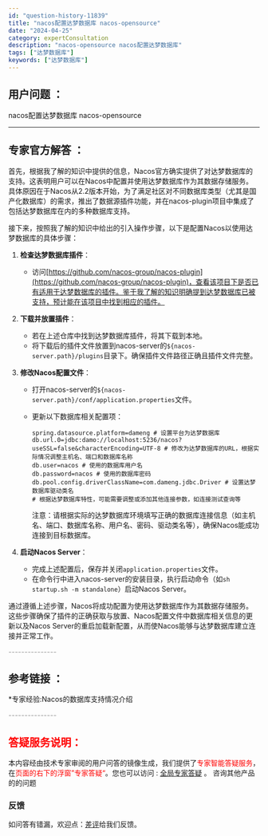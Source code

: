 ```yaml
---
id: "question-history-11839"
title: "nacos配置达梦数据库 nacos-opensource"
date: "2024-04-25"
category: expertConsultation
description: "nacos-opensource nacos配置达梦数据库"
tags: ["达梦数据库"]
keywords: ["达梦数据库"]
---
```


## 用户问题 ： 
 nacos配置达梦数据库
 nacos-opensource 

---------------
## 专家官方解答 ：

首先，根据我了解的知识中提供的信息，Nacos官方确实提供了对达梦数据库的支持。这表明用户可以在Nacos中配置并使用达梦数据库作为其数据存储服务。具体原因在于Nacos从2.2版本开始，为了满足社区对不同数据库类型（尤其是国产化数据库）的需求，推出了数据源插件功能，并在nacos-plugin项目中集成了包括达梦数据库在内的多种数据库支持。

接下来，按照我了解的知识中给出的引入操作步骤，以下是配置Nacos以使用达梦数据库的具体步骤：

1. **检查达梦数据库插件**：
   - 访问[https://github.com/nacos-group/nacos-plugin](https://github.com/nacos-group/nacos-plugin)，查看该项目下是否已有适用于达梦数据库的插件。鉴于我了解的知识明确提到达梦数据库已被支持，预计能在该项目中找到相应的插件。

2. **下载并放置插件**：
   - 若在上述仓库中找到达梦数据库插件，将其下载到本地。
   - 将下载后的插件文件放置到nacos-server的`${nacos-server.path}/plugins`目录下。确保插件文件路径正确且插件文件完整。

3. **修改Nacos配置文件**：
   - 打开nacos-server的`${nacos-server.path}/conf/application.properties`文件。
   - 更新以下数据库相关配置项：

     ```properties
     spring.datasource.platform=dameng # 设置平台为达梦数据库
     db.url.0=jdbc:damo://localhost:5236/nacos?useSSL=false&characterEncoding=UTF-8 # 修改为达梦数据库的URL，根据实际情况调整主机名、端口和数据库名称
     db.user=nacos # 使用的数据库用户名
     db.password=nacos # 使用的数据库密码
     db.pool.config.driverClassName=com.dameng.jdbc.Driver # 设置达梦数据库驱动类名
     # 根据达梦数据库特性，可能需要调整或添加其他连接参数，如连接测试查询等
     ```

     注意：请根据实际的达梦数据库环境填写正确的数据库连接信息（如主机名、端口、数据库名称、用户名、密码、驱动类名等），确保Nacos能成功连接到目标数据库。

4. **启动Nacos Server**：
   - 完成上述配置后，保存并关闭`application.properties`文件。
   - 在命令行中进入nacos-server的安装目录，执行启动命令（如`sh startup.sh -m standalone`）启动Nacos Server。

通过遵循上述步骤，Nacos将成功配置为使用达梦数据库作为其数据存储服务。这些步骤确保了插件的正确获取与放置、Nacos配置文件中数据库相关信息的更新以及Nacos Server的重启加载新配置，从而使Nacos能够与达梦数据库建立连接并正常工作。


<font color="#949494">---------------</font> 


## 参考链接 ：

*专家经验:Nacos的数据库支持情况介绍 


 <font color="#949494">---------------</font> 
 


## <font color="#FF0000">答疑服务说明：</font> 

本内容经由技术专家审阅的用户问答的镜像生成，我们提供了<font color="#FF0000">专家智能答疑服务</font>，在<font color="#FF0000">页面的右下的浮窗”专家答疑“</font>。您也可以访问 : [全局专家答疑](https://opensource.alibaba.com/chatBot) 。 咨询其他产品的的问题

### 反馈
如问答有错漏，欢迎点：[差评](https://ai.nacos.io/user/feedbackByEnhancerGradePOJOID?enhancerGradePOJOId=11843)给我们反馈。

